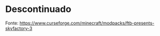 # Descontinuado  
  
Fonte: https://www.curseforge.com/minecraft/modpacks/ftb-presents-skyfactory-3  
